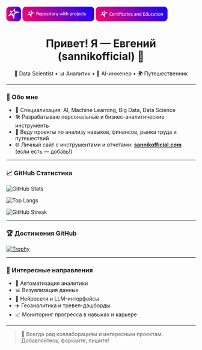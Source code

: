 [![My site](https://github.com/sannikofficial/sannikofficial/blob/main/site_icon.png)]([https://sannikofficial.com/](https://sannikofficial.com/experience/))
[![Portfolio of projects](https://github.com/sannikofficial/sannikofficial/blob/main/repository_with_projects_button.png)](https://github.com/sannikofficial/Portfolio-of-projects)
[![Certificates and Education](https://github.com/sannikofficial/sannikofficial/blob/main/certificates_and_education_icon.png)](https://github.com/sannikofficial/Certificates-and-Education)


<h1 align="center">Привет! Я — Евгений (sannikofficial) 👋</h1>

<p align="center">
🔬 Data Scientist • 📊 Аналитик • 🤖 AI-инженер • 🌍 Путешественник
</p>

---

### 🚀 Обо мне

- 🧠 Специализация: AI, Machine Learning, Big Data, Data Science
- 🛠 Разрабатываю персональные и бизнес-аналитические инструменты
- 🧾 Веду проекты по анализу навыков, финансов, рынка труда и путешествий
- 🌐 Личный сайт с инструментами и отчетами: **[sannikofficial.com](https://sannikofficial.com)** (если есть — добавь!)

---

### 📈 GitHub Статистика

![GitHub Stats](https://github-readme-stats.vercel.app/api?username=sannikofficial&show_icons=true&theme=tokyonight)

![Top Langs](https://github-readme-stats.vercel.app/api/top-langs/?username=sannikofficial&layout=compact&theme=tokyonight)

![GitHub Streak](https://github-readme-streak-stats.herokuapp.com/?user=sannikofficial&theme=tokyonight)

---

### 🏆 Достижения GitHub

[![Trophy](https://github-profile-trophy.vercel.app/?username=sannikofficial&theme=algolia&no-bg=true)](https://github.com/ryo-ma/github-profile-trophy)

---

### 📍 Интересные направления

- 📡 Автоматизация аналитики
- 📊 Визуализация данных
- 💬 Нейросети и LLM-интерфейсы
- ✈️ Геоаналитика и тревел-дэшборды
- 📈 Мониторинг прогресса в навыках и карьере

---

> 🔗 Всегда рад коллаборациям и интересным проектам. Добавляйтесь, форкайте, пишите!
